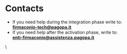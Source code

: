 # Contacts

* If you need help during the integration phase write to:  
**firmaconio-tech@pagopa.it**
* If you need help after the activation phase, write to:  
**enti-firmaconio@assistenza.pagopa.it**

\\